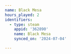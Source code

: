 ```yaml
---
name: Black Mesa
hours_played: 2
identifiers:
  - type: steam
    appid: '362890'
    name: Black Mesa
    synced_on: '2024-07-04'

---
```

